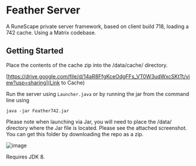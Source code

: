 # Feather Server

A RuneScape private server framework, based on client build 718, loading a 742 cache. Using a Matrix codebase. 

## Getting Started

Place the contents of the cache zip into the /data/cache/ directory. 

[https://drive.google.com/file/d/14aR8FfgKceOdgFFs_VT0W3udWxcSKtTt/view?usp=sharing](Link to Cache)

Run the server using `Launcher.java` or by running the jar from the command line using

`java -jar Feather742.jar`

Please note when launching via Jar, you will need to place the /data/ directory where the Jar file is located. Please see the attached screenshot. You can get this folder by downloading the repo as a zip.

![image](https://github.com/user-attachments/assets/6071a710-7043-4758-b088-4077d4d995d9)

Requires JDK 8.
